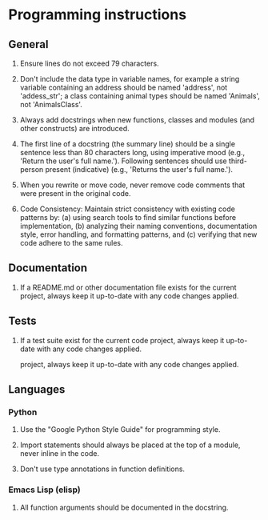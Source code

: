 # Programming instructions

## General

1. Ensure lines do not exceed 79 characters.

2. Don't include the data type in variable names, for example a string
   variable containing an address should be named 'address', not
   'addess_str'; a class containing animal types should be named 'Animals',
   not 'AnimalsClass'.

3. Always add docstrings when new functions, classes and modules (and other
   constructs) are introduced.

4. The first line of a docstring (the summary line) should be a single
   sentence less than 80 characters long, using imperative mood (e.g.,
   'Return the user's full name.'). Following sentences should use
   third-person present (indicative) (e.g., 'Returns the user's full
   name.').

5. When you rewrite or move code, never remove code comments that were
   present in the original code.

6. Code Consistency: Maintain strict consistency with existing code patterns
   by: (a) using search tools to find similar functions before
   implementation, (b) analyzing their naming conventions, documentation
   style, error handling, and formatting patterns, and (c) verifying that
   new code adhere to the same rules.

## Documentation

1. If a README.md or other documentation file exists for the current
   project, always keep it up-to-date with any code changes applied.

## Tests

1. If a test suite exist for the current code project, always keep it
   up-to-date with any code changes applied.

   project, always keep it up-to-date with any code changes applied.

## Languages

### Python

1. Use the "Google Python Style Guide" for programming style.

2. Import statements should always be placed at the top of a module, never
  inline in the code.

3. Don't use type annotations in function definitions.

### Emacs Lisp (elisp)

1. All function arguments should be documented in the docstring.
